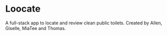 # Loocate
A full-stack app to locate and review clean public toilets. Created by Allen, Giselle, MiaTee and Thomas.